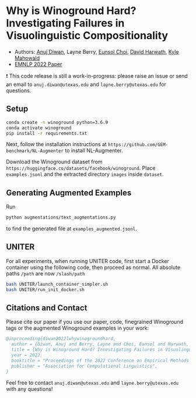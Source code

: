 # Why is Winoground Hard? Investigating Failures in Visuolinguistic Compositionality
- Authors: [Anuj Diwan](https://ajd12342.github.io/), Layne Berry, [Eunsol Choi](https://www.cs.utexas.edu/~eunsol/), [David Harwath](https://www.cs.utexas.edu/~harwath/), [Kyle Mahowald](https://mahowak.github.io/)
- [EMNLP 2022 Paper](https://arxiv.org/abs/2211.00768)

:exclamation: This code release is still a work-in-progress: please raise an issue or send an email to `anuj.diwan@utexas.edu` and `layne.berry@utexas.edu` for questions.

## Setup
```bash
conda create -n winoground python=3.6.9
conda activate winoground
pip install -r requirements.txt
```
Next, follow the installation instructions at `https://github.com/GEM-benchmark/NL-Augmenter` to install NL-Augmenter.

Download the Winoground dataset from `https://huggingface.co/datasets/facebook/winoground`. Place `examples.jsonl` and the extracted directory `images` inside `dataset`. 
## Generating Augmented Examples
Run
```bash
python augmentations/text_augmentations.py
```
to find the generated file at `examples_augmented.jsonl`.

## UNITER
For all experiments, when running UNITER code, first start a Docker container using the following code, then proceed as normal. All absolute paths `/path` are now `/slash/path`
```bash
bash UNITER/launch_container_simpler.sh
bash UNITER/run_init_docker.sh
```

## Citations and Contact
Please cite our paper if you use our paper, code, finegrained Winoground tags or the augmented Winoground examples in your work:
```bibtex
@inproceeding{diwan2022lwhywinogroundhard,
  author = {Diwan, Anuj and Berry, Layne and Choi, Eunsol and Harwath, David and Mahowald, Kyle},  
  title = {Why is Winoground Hard? Investigating Failures in Visuolinguistic Compositionality},
  year = 2022,
  booktitle = "Proceedings of the 2022 Conference on Empirical Methods in Natural Language Processing",
  publisher = "Association for Computational Linguistics",
}
```
Feel free to contact `anuj.diwan@utexas.edu`  and `layne.berry@utexas.edu` with any questions!

